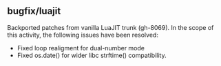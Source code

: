 ## bugfix/luajit

Backported patches from vanilla LuaJIT trunk (gh-8069). In the scope of this
activity, the following issues have been resolved:

* Fixed loop realigment for dual-number mode
* Fixed os.date() for wider libc strftime() compatibility.
